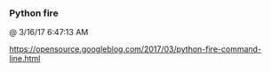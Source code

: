 ﻿

### Python fire
@ 3/16/17 6:47:13 AM

https://opensource.googleblog.com/2017/03/python-fire-command-line.html

